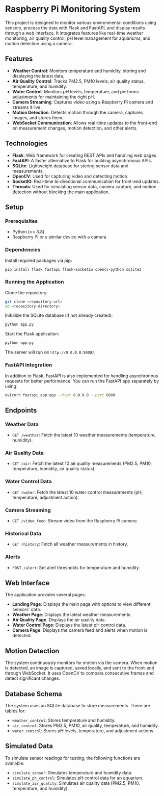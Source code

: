 # Raspberry Pi Monitoring System

This project is designed to monitor various environmental conditions using sensors, process the data with Flask and FastAPI, and display results through a web interface. It integrates features like real-time weather monitoring, air quality control, pH level management for aquariums, and motion detection using a camera.

## Features

- **Weather Control**: Monitors temperature and humidity, storing and displaying the latest data.
- **Air Quality Control**: Tracks PM2.5, PM10 levels, air quality status, temperature, and humidity.
- **Water Control**: Monitors pH levels, temperature, and performs adjustments for maintaining the right pH.
- **Camera Streaming**: Captures video using a Raspberry Pi camera and streams it live.
- **Motion Detection**: Detects motion through the camera, captures images, and stores them.
- **WebSocket Communication**: Allows real-time updates to the front-end on measurement changes, motion detection, and other alerts.

## Technologies

- **Flask**: Web framework for creating REST APIs and handling web pages.
- **FastAPI**: A faster alternative to Flask for building asynchronous APIs.
- **SQLite**: Lightweight database for storing sensor data and measurements.
- **OpenCV**: Used for capturing video and detecting motion.
- **SocketIO**: Real-time bi-directional communication for front-end updates.
- **Threads**: Used for simulating sensor data, camera capture, and motion detection without blocking the main application.

## Setup

### Prerequisites

- Python (>= 3.8)
- Raspberry Pi or a similar device with a camera.

### Dependencies

Install required packages via pip:

```bash
pip install flask fastapi flask-socketio opencv-python sqlite3
```

### Running the Application

Clone the repository:

```bash
git clone <repository-url>
cd <repository-directory>
```

Initialize the SQLite database (if not already created):

```python
python app.py
```

Start the Flask application:

```bash
python app.py
```

The server will run on `http://0.0.0.0:5000/`.

### FastAPI Integration

In addition to Flask, FastAPI is also implemented for handling asynchronous requests for better performance. You can run the FastAPI app separately by using:

```bash
uvicorn fastapi_app:app --host 0.0.0.0 --port 8000
```

## Endpoints

### Weather Data

- `GET /weather`: Fetch the latest 10 weather measurements (temperature, humidity).

### Air Quality Data

- `GET /air`: Fetch the latest 10 air quality measurements (PM2.5, PM10, temperature, humidity, air quality status).

### Water Control Data

- `GET /water`: Fetch the latest 10 water control measurements (pH, temperature, adjustment action).

### Camera Streaming

- `GET /video_feed`: Stream video from the Raspberry Pi camera.

### Historical Data

- `GET /history`: Fetch all weather measurements in history.

### Alerts

- `POST /alert`: Set alert thresholds for temperature and humidity.

## Web Interface

The application provides several pages:

- **Landing Page**: Displays the main page with options to view different sensors' data.
- **Weather Page**: Displays the latest weather measurements.
- **Air Quality Page**: Displays the air quality data.
- **Water Control Page**: Displays the latest pH control data.
- **Camera Page**: Displays the camera feed and alerts when motion is detected.

## Motion Detection

The system continuously monitors for motion via the camera. When motion is detected, an image is captured, saved locally, and sent to the front-end through WebSocket. It uses OpenCV to compare consecutive frames and detect significant changes.

## Database Schema

The system uses an SQLite database to store measurements. There are tables for:

- `weather_control`: Stores temperature and humidity.
- `air_control`: Stores PM2.5, PM10, air quality, temperature, and humidity.
- `water_control`: Stores pH levels, temperature, and adjustment actions.

## Simulated Data

To simulate sensor readings for testing, the following functions are available:

- `simulate_sensor`: Simulates temperature and humidity data.
- `simulate_ph_control`: Simulates pH control data for an aquarium.
- `simulate_air_quality`: Simulates air quality data (PM2.5, PM10, temperature, and humidity).